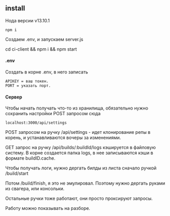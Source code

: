 ## install

Нода версии v13.10.1

```
npm i
```
Создаем .env, и запускаем server.js

cd ci-client && npm i && npm start
#### .env

Создать в корне .env, в него записать 
```
APIKEY = ваш токен. 
PORT = указать порт.
```
#### Сервер 
Чтобы начать получать что-то из хранилища, обязательно нужно сохранить настройки POST запросом сюда
 ```
localhost:3000/api/settings
```
POST запросом на ручку  /api/settings - идет клонирование репы в корень, и устанавливаются вочеры за изменениями. 


GET запрос на ручку /api/builds/:buildId/logs кэшируется в файловую систему. В корне создается папка logs, в нее записываются кэши в формате buildID.cache.

Чтобы получать логи, нужно дергать билды из листа сначало ручкой /build/start

Потом /build/finish, я это не эмулировал. Поэтому нужно дергать руками из свагера, или консольки.

Остальные ручки тоже работают, они просто проксируют запросы.
 
 Работу можно показывать на разборе.